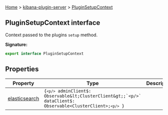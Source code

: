 [Home](./index) &gt; [kibana-plugin-server](./kibana-plugin-server.md) &gt; [PluginSetupContext](./kibana-plugin-server.pluginsetupcontext.md)

## PluginSetupContext interface

Context passed to the plugins `setup` method.

<b>Signature:</b>

```typescript
export interface PluginSetupContext 
```

## Properties

|  Property | Type | Description |
|  --- | --- | --- |
|  [elasticsearch](./kibana-plugin-server.pluginsetupcontext.elasticsearch.md) | <code>{`<p/>`        adminClient$: Observable&lt;ClusterClient&gt;;`<p/>`        dataClient$: Observable&lt;ClusterClient&gt;;`<p/>`    }</code> |  |

